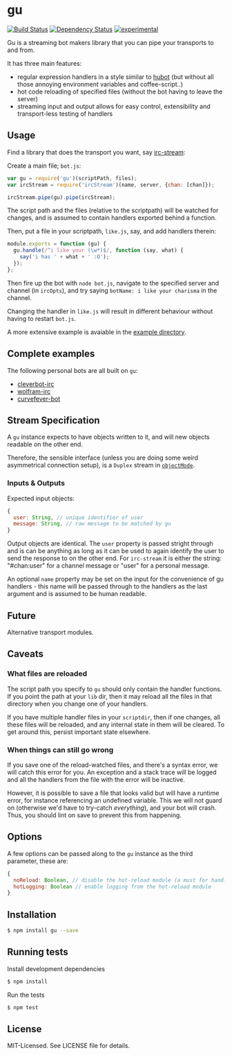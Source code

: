 # gu
[![Build Status](https://secure.travis-ci.org/clux/gu.png)](http://travis-ci.org/clux/gu)
[![Dependency Status](https://david-dm.org/clux/gu.png)](https://david-dm.org/clux/gu)
[![experimental](http://hughsk.github.io/stability-badges/dist/experimental.svg)](http://nodejs.org/api/documentation.html#documentation_stability_index)

Gu is a streaming bot makers library that you can pipe your transports to and from.

It has three main features:

- regular expression handlers in a style similar to [hubot](https://github.com/github/hubot) (but without all those annoying environment variables and coffee-script..)
- hot code reloading of specified files (without the bot having to leave the server)
- streaming input and output allows for easy control, extensibility and transport-less testing of handlers

## Usage
Find a library that does the transport you want, say [irc-stream](https://npmjs.org/package/irc-stream):

Create a main file; `bot.js`:

```javascript
var gu = require('gu')(scriptPath, files);
var ircStream = require('ircStream')(name, server, {chan: [chan]});

ircStream.pipe(gu).pipe(ircStream);
```

The script path and the files (relative to the scriptpath) will be watched for changes, and is assumed to contain handlers exported behind a function.


Then, put a file in your scriptpath, `like.js`, say, and add handlers therein:

```javascript
module.exports = function (gu) {
  gu.handle(/^i like your (\w*)$/, function (say, what) {
    say('i has ' + what + ' :O');
  });
};
```

Then fire up the bot with `node bot.js`, navigate to the specified server and channel (in `ircOpts`),
and try saying `botName: i like your charisma` in the channel.

Changing the handler in `like.js` will result in different behaviour without having to restart `bot.js`.

A more extensive example is avaiable in the [example directory](https://github.com/clux/gu/blob/master/example/).

## Complete examples
The following personal bots are all built on `gu`:

- [cleverbot-irc](http://github.com/clux/cleverbot-irc)
- [wolfram-irc](http://github.com/clux/wolfram-irc)
- [curvefever-bot](http://github.com/clux/curvefever-bot)

## Stream Specification
A `gu` instance expects to have objects written to it, and will new objects readable on the other end.

Therefore, the sensible interface (unless you are doing some weird asymmetrical connection setup), is a `Duplex` stream in [`objectMode`](http://nodejs.org/api/stream.html#stream_object_mode).

### Inputs & Outputs
Expected input objects:

```js
{
  user: String, // unique identifier of user
  message: String, // raw message to be matched by gu
}
```

Output objects are identical. The `user` property is passed stright through and is can be anything as long as it can be used to again identify the user to send the response to on the other end. For `irc-stream` it is either the string: "#chan:user" for a channel message or "user" for a personal message.

An optional `name` property may be set on the input for the convenience of gu handlers - this name will be passed through to the handlers as the last argument and is assumed to be human readable.

## Future
Alternative transport modules.

## Caveats
### What files are reloaded
The script path you specify to `gu` should only contain the handler functions. If you point the path at your `lib` dir, then it may reload all the files in that directory when you change one of your handlers.

If you have multiple handler files in your `scriptdir`, then if one changes, all these files will be reloaded, and any internal state in them will be cleared. To get around this, persist important state elsewhere.

### When things can still go wrong
If you save one of the reload-watched files, and there's a syntax error, we will catch this error for you. An exception and a stack trace will be logged and all the handlers from the file with the error will be inactive.

However, it is possible to save a file that looks valid but will have a runtime error, for instance referencing an undefined variable. This we will not guard on (otherwise we'd have to try-catch _everything_), and your bot will crash. Thus, you should lint on save to prevent this from happening.

## Options
A few options can be passed along to the `gu` instance as the third parameter, these are:

```js
{
  noReload: Boolean, // disable the hot-reload module (a must for handler tests)
  hotLogging: Boolean // enable logging from the hot-reload module
}
```

## Installation

```bash
$ npm install gu --save
```

## Running tests
Install development dependencies

```bash
$ npm install
```

Run the tests

```bash
$ npm test
```

## License
MIT-Licensed. See LICENSE file for details.
